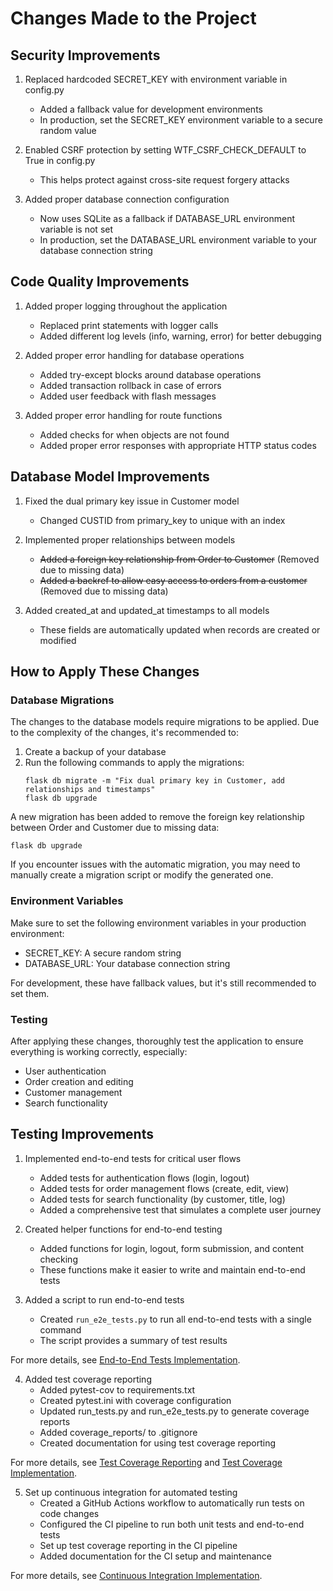 # Changes Made to the Project

## Security Improvements
1. Replaced hardcoded SECRET_KEY with environment variable in config.py
   - Added a fallback value for development environments
   - In production, set the SECRET_KEY environment variable to a secure random value

2. Enabled CSRF protection by setting WTF_CSRF_CHECK_DEFAULT to True in config.py
   - This helps protect against cross-site request forgery attacks

3. Added proper database connection configuration
   - Now uses SQLite as a fallback if DATABASE_URL environment variable is not set
   - In production, set the DATABASE_URL environment variable to your database connection string

## Code Quality Improvements
1. Added proper logging throughout the application
   - Replaced print statements with logger calls
   - Added different log levels (info, warning, error) for better debugging

2. Added proper error handling for database operations
   - Added try-except blocks around database operations
   - Added transaction rollback in case of errors
   - Added user feedback with flash messages

3. Added proper error handling for route functions
   - Added checks for when objects are not found
   - Added proper error responses with appropriate HTTP status codes

## Database Model Improvements
1. Fixed the dual primary key issue in Customer model
   - Changed CUSTID from primary_key to unique with an index

2. Implemented proper relationships between models
   - ~~Added a foreign key relationship from Order to Customer~~ (Removed due to missing data)
   - ~~Added a backref to allow easy access to orders from a customer~~ (Removed due to missing data)

3. Added created_at and updated_at timestamps to all models
   - These fields are automatically updated when records are created or modified

## How to Apply These Changes

### Database Migrations
The changes to the database models require migrations to be applied. Due to the complexity of the changes, it's recommended to:

1. Create a backup of your database
2. Run the following commands to apply the migrations:
   ```
   flask db migrate -m "Fix dual primary key in Customer, add relationships and timestamps"
   flask db upgrade
   ```

A new migration has been added to remove the foreign key relationship between Order and Customer due to missing data:
   ```
   flask db upgrade
   ```

If you encounter issues with the automatic migration, you may need to manually create a migration script or modify the generated one.

### Environment Variables
Make sure to set the following environment variables in your production environment:
- SECRET_KEY: A secure random string
- DATABASE_URL: Your database connection string

For development, these have fallback values, but it's still recommended to set them.

### Testing
After applying these changes, thoroughly test the application to ensure everything is working correctly, especially:
- User authentication
- Order creation and editing
- Customer management
- Search functionality

## Testing Improvements
1. Implemented end-to-end tests for critical user flows
   - Added tests for authentication flows (login, logout)
   - Added tests for order management flows (create, edit, view)
   - Added tests for search functionality (by customer, title, log)
   - Added a comprehensive test that simulates a complete user journey

2. Created helper functions for end-to-end testing
   - Added functions for login, logout, form submission, and content checking
   - These functions make it easier to write and maintain end-to-end tests

3. Added a script to run end-to-end tests
   - Created `run_e2e_tests.py` to run all end-to-end tests with a single command
   - The script provides a summary of test results

For more details, see [End-to-End Tests Implementation](changes/end_to_end_tests_implementation.md).

4. Added test coverage reporting
   - Added pytest-cov to requirements.txt
   - Created pytest.ini with coverage configuration
   - Updated run_tests.py and run_e2e_tests.py to generate coverage reports
   - Added coverage_reports/ to .gitignore
   - Created documentation for using test coverage reporting

For more details, see [Test Coverage Reporting](test_coverage.md) and [Test Coverage Implementation](changes/test_coverage_implementation.md).

5. Set up continuous integration for automated testing
   - Created a GitHub Actions workflow to automatically run tests on code changes
   - Configured the CI pipeline to run both unit tests and end-to-end tests
   - Set up test coverage reporting in the CI pipeline
   - Added documentation for the CI setup and maintenance

For more details, see [Continuous Integration Implementation](changes/ci_implementation.md).
